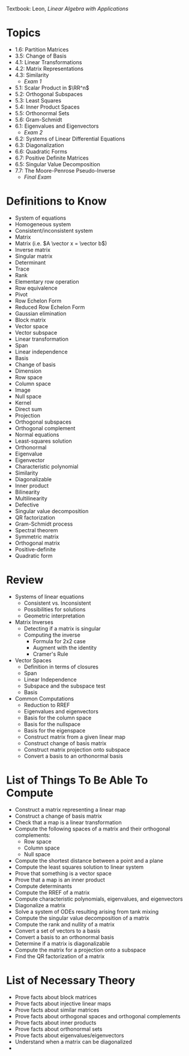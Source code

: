 Textbook: Leon, *Linear Algebra with Applications*

# Topics

- 1.6: Partition Matrices
- 3.5: Change of Basis
- 4.1: Linear Transformations
- 4.2: Matrix Representations
- 4.3: Similarity
  - *Exam 1*   
- 5.1: Scalar Product in $\RR^n$
- 5.2: Orthogonal Subspaces
- 5.3: Least Squares
- 5.4: Inner Product Spaces
- 5.5: Orthonormal Sets
- 5.6: Gram-Schmidt
- 6.1: Eigenvalues and Eigenvectors
  - *Exam 2*
- 6.2: Systems of Linear Differential Equations
- 6.3: Diagonalization
- 6.6: Quadratic Forms
- 6.7: Positive Definite Matrices
- 6.5: Singular Value Decomposition
- 7.7: The Moore-Penrose Pseudo-Inverse
  - *Final Exam*

# Definitions to Know
- System of equations
- Homogeneous system
- Consistent/inconsistent system
- Matrix
- Matrix (i.e. $A \vector x = \vector b$)
- Inverse matrix
- Singular matrix
- Determinant
- Trace
- Rank
- Elementary row operation
- Row equivalence
- Pivot
- Row Echelon Form
- Reduced Row Echelon Form
- Gaussian elimination
- Block matrix
- Vector space
- Vector subspace
- Linear transformation
- Span
- Linear independence
- Basis
- Change of basis
- Dimension
- Row space
- Column space
- Image
- Null space
- Kernel
- Direct sum
- Projection
- Orthogonal subspaces
- Orthogonal complement
- Normal equations
- Least-squares solution
- Orthonormal 
- Eigenvalue
- Eigenvector
- Characteristic polynomial
- Similarity
- Diagonalizable
- Inner product
- Bilinearity
- Multilinearity
- Defective
- Singular value decomposition
- QR factorization
- Gram-Schmidt process
- Spectral theorem
- Symmetric matrix
- Orthogonal matrix
- Positive-definite
- Quadratic form

# Review
- Systems of linear equations
  - Consistent vs. Inconsistent
  - Possibilities for solutions
  - Geometric interpretation
- Matrix Inverses
  - Detecting if a matrix is singular
  - Computing the inverse
    - Formula for 2x2 case
    - Augment with the identity
    - Cramer's Rule
- Vector Spaces
  - Definition in terms of closures
  - Span
  - Linear Independence
  - Subspace and the subspace test
  - Basis
- Common Computations
  - Reduction to RREF
  - Eigenvalues and eigenvectors
  - Basis for the column space
  - Basis for the nullspace
  - Basis for the eigenspace
  - Construct matrix from a given linear map
  - Construct change of basis matrix
  - Construct matrix projection onto subspace
  - Convert a basis to an orthonormal basis

# List of Things To Be Able To Compute
- Construct a matrix representing a linear map
- Construct a change of basis matrix
- Check that a map is a linear transformation
- Compute the following spaces of a matrix and their orthogonal complements:
  - Row space
  - Column space
  - Null space
- Compute the shortest distance between a point and a plane
- Compute the least squares solution to linear system
- Prove that something is a vector space
- Prove that a map is an inner product
- Compute determinants
- Compute the RREF of a matrix
- Compute characteristic polynomials, eigenvalues, and eigenvectors
- Diagonalize a matrix
- Solve a system of ODEs resulting arising from tank mixing
- Compute the singular value decomposition of a matrix
- Compute the rank and nullity of a matrix
- Convert a set of vectors to a basis
- Convert a basis to an orthonormal basis
- Determine if a matrix is diagonalizable 
- Compute the matrix for a projection onto a subspace
- Find the QR factorization of a matrix

# List of Necessary Theory
- Prove facts about block matrices
- Prove facts about injective linear maps
- Prove facts about similar matrices
- Prove facts about orthogonal spaces and orthogonal complements
- Prove facts about inner products
- Prove facts about orthonormal sets
- Prove facts about eigenvalues/eigenvectors
- Understand when a matrix can be diagonalized
- 